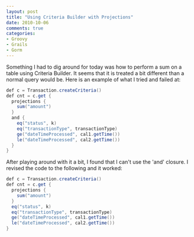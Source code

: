 ```yaml
---
layout: post
title: "Using Criteria Builder with Projections"
date: 2010-10-06
comments: true
categories:
- Groovy
- Grails
- Gorm
---
```


Something I had to dig around for today was how to perform a sum on a table using Criteria Builder. It seems that it is treated a bit different than a normal query would be. Here is an example of what I tried and failed at:

``` java
def c = Transaction.createCriteria()
def cnt = c.get {
  projections {
    sum("amount")
  }
  and {
    eq("status", k)
    eq("transactionType", transactionType)
    ge("dateTimeProcessed", cal1.getTime())
    le("dateTimeProcessed", cal2.getTime())
  }
}
```

After playing around with it a bit, I found that I can't use the 'and' closure. I revised the code to the following and it worked:

``` java
def c = Transaction.createCriteria()
def cnt = c.get {
  projections {
    sum("amount")
  }
  eq("status", k)
  eq("transactionType", transactionType)
  ge("dateTimeProcessed", cal1.getTime())
  le("dateTimeProcessed", cal2.getTime())
}
```
